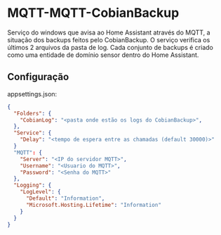 # MQTT-MQTT-CobianBackup
Serviço do windows que avisa ao Home Assistant através do MQTT, a situação dos backups feitos pelo CobianBackup.
O serviço verifica os últimos 2 arquivos da pasta de log.
Cada conjunto de backups é criado como uma entidade de domínio sensor dentro do Home Assistant.

## Configuração
appsettings.json:

```json
{
  "Folders": {
    "CobianLog": "<pasta onde estão os logs do CobianBackup>",
  },
  "Service": {
    "Delay": "<tempo de espera entre as chamadas (default 30000)>"
  }
  "MQTT": {
    "Server": "<IP do servidor MQTT>",
    "Username": "<Usuario do MQTT>",
    "Password": "<Senha do MQTT>"
  },
  "Logging": {
    "LogLevel": {
      "Default": "Information",
      "Microsoft.Hosting.Lifetime": "Information"
    }
  }
}
```
